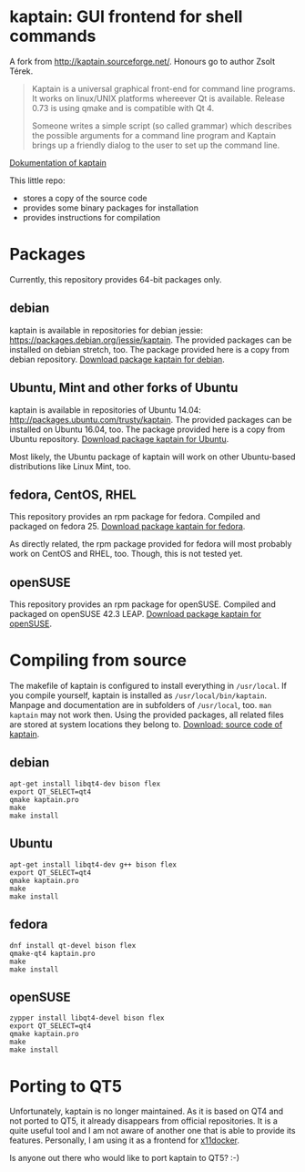 # kaptain: GUI frontend for shell commands

A fork from http://kaptain.sourceforge.net/. Honours go to author Zsolt Térek.

> Kaptain is a universal graphical front-end for command line programs. It works on linux/UNIX platforms whereever Qt is available. Release 0.73 is using qmake and is compatible with Qt 4.
>
> Someone writes a simple script (so called grammar) which describes the possible arguments for a command line program and Kaptain brings up a friendly dialog to the user to set up the command line.

[Dokumentation of kaptain](http://kaptain.sourceforge.net/docs/kaptain.html)

This little repo:
 - stores a copy of the source code
 - provides some binary packages for installation
 - provides instructions for compilation

# Packages
Currently, this repository provides 64-bit packages only.
## debian
kaptain is available in repositories for debian jessie: https://packages.debian.org/jessie/kaptain.
The provided packages can be installed on debian stretch, too. The package provided here is a copy from debian repository. [Download package kaptain for debian](https://github.com/mviereck/kaptain/raw/master/kaptain_0.73-2_amd64_debian.deb).
## Ubuntu, Mint and other forks of Ubuntu
kaptain is available in repositories of Ubuntu 14.04: http://packages.ubuntu.com/trusty/kaptain.
The provided packages can be installed on Ubuntu 16.04, too. The package provided here is a copy from Ubuntu repository. [Download package kaptain for Ubuntu](https://github.com/mviereck/kaptain/raw/master/kaptain_0.73-1_amd64_ubuntu.deb).

Most likely, the Ubuntu package of kaptain will work on other Ubuntu-based distributions like Linux Mint, too.
## fedora, CentOS, RHEL
This repository provides an rpm package for fedora. Compiled and packaged on fedora 25. [Download package kaptain for fedora](https://github.com/mviereck/kaptain/raw/master/kaptain-0.73-1.x86_64_fedora.rpm).

As directly related, the rpm package provided for fedora will most probably work on CentOS and RHEL, too. Though, this is not tested yet.
## openSUSE
This repository provides an rpm package for openSUSE. Compiled and packaged on openSUSE 42.3 LEAP. [Download package kaptain for openSUSE](https://github.com/mviereck/kaptain/raw/master/kaptain-0.73-1.x86_64_opensuse.rpm).


# Compiling from source
The makefile of kaptain is configured to install everything in `/usr/local`. If you compile yourself, kaptain is installed as `/usr/local/bin/kaptain`. Manpage and documentation are in subfolders of `/usr/local`, too. `man kaptain` may not work then. Using the provided packages, all related files are stored at system locations they belong to. [Download: source code of kaptain](https://github.com/mviereck/kaptain/raw/master/kaptain-0.73.tgz).

## debian
```
apt-get install libqt4-dev bison flex
export QT_SELECT=qt4
qmake kaptain.pro
make
make install
```
## Ubuntu
```
apt-get install libqt4-dev g++ bison flex
export QT_SELECT=qt4
qmake kaptain.pro
make
make install
```

## fedora
```
dnf install qt-devel bison flex
qmake-qt4 kaptain.pro
make
make install
```
## openSUSE
```
zypper install libqt4-devel bison flex
export QT_SELECT=qt4
qmake kaptain.pro
make
make install
```
# Porting to QT5
Unfortunately, kaptain is no longer maintained. As it is based on QT4 and not ported to QT5, it already disappears from official repositories. It is a quite useful tool and I am not aware of another one that is able to provide its features. Personally, I am using it as a frontend for [x11docker](https://github.com/mviereck/x11docker).

Is anyone out there who would like to port kaptain to QT5? :-)
